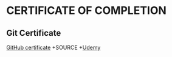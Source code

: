# CERTIFICATE OF COMPLETION
## Git Certificate
[GitHub certificate](https://github.com/chandrakant100/Certificate-of-completion/blob/master/UC-336C1PV1.pdf)
+SOURCE
+[Udemy](https://www.udemy.com/certificate/UC-336C1PV1/)

